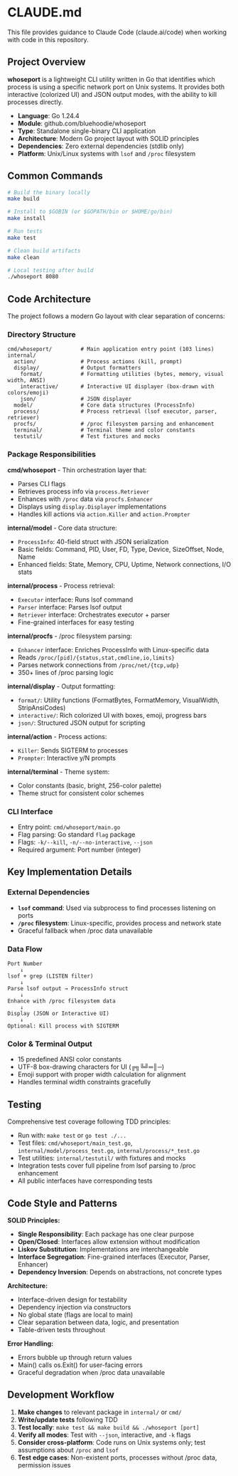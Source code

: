 # CLAUDE.md

This file provides guidance to Claude Code (claude.ai/code) when working with code in this repository.

## Project Overview

**whoseport** is a lightweight CLI utility written in Go that identifies which process is using a specific network port on Unix systems. It provides both interactive (colorized UI) and JSON output modes, with the ability to kill processes directly.

- **Language**: Go 1.24.4
- **Module**: github.com/bluehoodie/whoseport
- **Type**: Standalone single-binary CLI application
- **Architecture**: Modern Go project layout with SOLID principles
- **Dependencies**: Zero external dependencies (stdlib only)
- **Platform**: Unix/Linux systems with `lsof` and `/proc` filesystem

## Common Commands

```bash
# Build the binary locally
make build

# Install to $GOBIN (or $GOPATH/bin or $HOME/go/bin)
make install

# Run tests
make test

# Clean build artifacts
make clean

# Local testing after build
./whoseport 8080
```

## Code Architecture

The project follows a modern Go layout with clear separation of concerns:

### Directory Structure
```
cmd/whoseport/         # Main application entry point (103 lines)
internal/
  action/              # Process actions (kill, prompt)
  display/             # Output formatters
    format/            # Formatting utilities (bytes, memory, visual width, ANSI)
    interactive/       # Interactive UI displayer (box-drawn with colors/emoji)
    json/              # JSON displayer
  model/               # Core data structures (ProcessInfo)
  process/             # Process retrieval (lsof executor, parser, retriever)
  procfs/              # /proc filesystem parsing and enhancement
  terminal/            # Terminal theme and color constants
  testutil/            # Test fixtures and mocks
```

### Package Responsibilities

**cmd/whoseport** - Thin orchestration layer that:
- Parses CLI flags
- Retrieves process info via `process.Retriever`
- Enhances with `/proc` data via `procfs.Enhancer`
- Displays using `display.Displayer` implementations
- Handles kill actions via `action.Killer` and `action.Prompter`

**internal/model** - Core data structure:
- `ProcessInfo`: 40-field struct with JSON serialization
- Basic fields: Command, PID, User, FD, Type, Device, SizeOffset, Node, Name
- Enhanced fields: State, Memory, CPU, Uptime, Network connections, I/O stats

**internal/process** - Process retrieval:
- `Executor` interface: Runs lsof command
- `Parser` interface: Parses lsof output
- `Retriever` interface: Orchestrates executor + parser
- Fine-grained interfaces for easy testing

**internal/procfs** - /proc filesystem parsing:
- `Enhancer` interface: Enriches ProcessInfo with Linux-specific data
- Reads `/proc/[pid]/{status,stat,cmdline,io,limits}`
- Parses network connections from `/proc/net/{tcp,udp}`
- 350+ lines of /proc parsing logic

**internal/display** - Output formatting:
- `format/`: Utility functions (FormatBytes, FormatMemory, VisualWidth, StripAnsiCodes)
- `interactive/`: Rich colorized UI with boxes, emoji, progress bars
- `json/`: Structured JSON output for scripting

**internal/action** - Process actions:
- `Killer`: Sends SIGTERM to processes
- `Prompter`: Interactive y/N prompts

**internal/terminal** - Theme system:
- Color constants (basic, bright, 256-color palette)
- Theme struct for consistent color schemes

### CLI Interface
- Entry point: `cmd/whoseport/main.go`
- Flag parsing: Go standard `flag` package
- Flags: `-k/--kill`, `-n/--no-interactive`, `--json`
- Required argument: Port number (integer)

## Key Implementation Details

### External Dependencies
- **`lsof` command**: Used via subprocess to find processes listening on ports
- **`/proc` filesystem**: Linux-specific, provides process and network state
- Graceful fallback when /proc data unavailable

### Data Flow
```
Port Number
    ↓
lsof + grep (LISTEN filter)
    ↓
Parse lsof output → ProcessInfo struct
    ↓
Enhance with /proc filesystem data
    ↓
Display (JSON or Interactive UI)
    ↓
Optional: Kill process with SIGTERM
```

### Color & Terminal Output
- 15 predefined ANSI color constants
- UTF-8 box-drawing characters for UI (╔╗╚╝═║─)
- Emoji support with proper width calculation for alignment
- Handles terminal width constraints gracefully

## Testing

Comprehensive test coverage following TDD principles:
- Run with: `make test` or `go test ./...`
- Test files: `cmd/whoseport/main_test.go`, `internal/model/process_test.go`, `internal/process/*_test.go`
- Test utilities: `internal/testutil/` with fixtures and mocks
- Integration tests cover full pipeline from lsof parsing to /proc enhancement
- All public interfaces have corresponding tests

## Code Style and Patterns

**SOLID Principles:**
- **Single Responsibility**: Each package has one clear purpose
- **Open/Closed**: Interfaces allow extension without modification
- **Liskov Substitution**: Implementations are interchangeable
- **Interface Segregation**: Fine-grained interfaces (Executor, Parser, Enhancer)
- **Dependency Inversion**: Depends on abstractions, not concrete types

**Architecture:**
- Interface-driven design for testability
- Dependency injection via constructors
- No global state (flags are local to main)
- Clear separation between data, logic, and presentation
- Table-driven tests throughout

**Error Handling:**
- Errors bubble up through return values
- Main() calls os.Exit() for user-facing errors
- Graceful degradation when /proc data unavailable

## Development Workflow

1. **Make changes** to relevant package in `internal/` or `cmd/`
2. **Write/update tests** following TDD
3. **Test locally**: `make test && make build && ./whoseport [port]`
4. **Verify all modes**: Test with `--json`, interactive, and `-k` flags
5. **Consider cross-platform**: Code runs on Unix systems only; test assumptions about `/proc` and `lsof`
6. **Test edge cases**: Non-existent ports, processes without /proc data, permission issues
